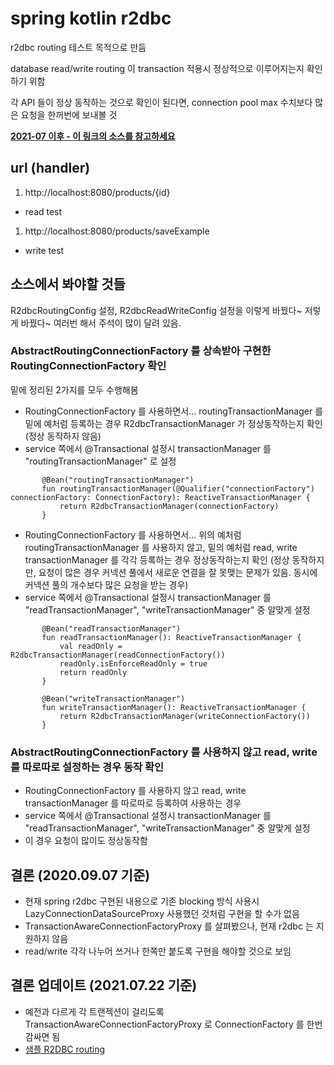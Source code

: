 # spring kotlin r2dbc

r2dbc routing 테스트 목적으로 만듬 

database read/write routing 이 transaction 적용시 정상적으로 이루어지는지 확인하기 위함 

각 API 들이 정상 동작하는 것으로 확인이 된다면, connection pool max 수치보다 많은 요청을 한꺼번에 보내볼 것

**[2021-07 이후 - 이 링크의 소스를 참고하세요](https://github.com/yoyojyv/kotlin-r2dbc-routing)**

## url (handler) 
1. http://localhost:8080/products/{id}
- read test

1. http://localhost:8080/products/saveExample
- write test

## 소스에서 봐야할 것들
 
R2dbcRoutingConfig 설정, R2dbcReadWriteConfig 설정을 이렇게 바꿨다~ 저렇게 바꿨다~ 여러번 해서 주석이 많이 달려 있음. 

### AbstractRoutingConnectionFactory 를 상속받아 구현한 RoutingConnectionFactory 확인
밑에 정리된 2가지를 모두 수행해봄  
- RoutingConnectionFactory 를 사용하면서... routingTransactionManager 를 밑에 예처럼 등록하는 경우 R2dbcTransactionManager 가 정상동작하는지 확인 (정상 동작하지 않음)
- service 쪽에서 @Transactional 설정시 transactionManager 를 "routingTransactionManager" 로 설정
```
       @Bean("routingTransactionManager")
       fun routingTransactionManager(@Qualifier("connectionFactory") connectionFactory: ConnectionFactory): ReactiveTransactionManager {
           return R2dbcTransactionManager(connectionFactory)
       }
```     
- RoutingConnectionFactory 를 사용하면서... 위의 예처럼 routingTransactionManager 를 사용하지 않고, 밑의 예처럼 read, write transactionManager 를 각각 등록하는 경우 정상동작하는지 확인 
(정상 동작하지만, 요청이 많은 경우 커넥션 풀에서 새로운 연결을 잘 못맺는 문제가 있음. 동시에 커넥션 풀의 개수보다 많은 요청을 받는 경우)
- service 쪽에서 @Transactional 설정시 transactionManager 를 "readTransactionManager", "writeTransactionManager" 중 알맞게 설정
```
       @Bean("readTransactionManager")
       fun readTransactionManager(): ReactiveTransactionManager {
           val readOnly = R2dbcTransactionManager(readConnectionFactory())
           readOnly.isEnforceReadOnly = true
           return readOnly
       }
    
       @Bean("writeTransactionManager")
       fun writeTransactionManager(): ReactiveTransactionManager {
           return R2dbcTransactionManager(writeConnectionFactory())
       }
```

### AbstractRoutingConnectionFactory 를 사용하지 않고 read, write 를 따로따로 설정하는 경우 동작 확인
- RoutingConnectionFactory 를 사용하지 않고 read, write transactionManager 를 따로따로 등록하여 사용하는 경우
- service 쪽에서 @Transactional 설정시 transactionManager 를 "readTransactionManager", "writeTransactionManager" 중 알맞게 설정
- 이 경우 요청이 많이도 정상동작함
 

## 결론 (2020.09.07 기준)
- 현재 spring r2dbc 구현된 내용으로 기존 blocking 방식 사용시 LazyConnectionDataSourceProxy 사용했던 것처럼 구현을 할 수가 없음
- TransactionAwareConnectionFactoryProxy 를 살펴봤으나, 현재 r2dbc 는 지원하지 않음
- read/write 각각 나누어 쓰거나 한쪽만 붙도록 구현을 해야할 것으로 보임

## 결론 업데이트 (2021.07.22 기준)
- 예전과 다르게 각 트랜젝션이 걸리도록 TransactionAwareConnectionFactoryProxy 로 ConnectionFactory 를 한번 감싸면 됨
- [샘플 R2DBC routing](https://github.com/yoyojyv/kotlin-webflux-r2dbc)
